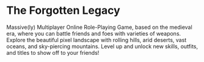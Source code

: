 # The Forgotten Legacy
Massive(ly) Multiplayer Online Role-Playing Game, based on the medieval era, where you can battle friends and foes with varieties of weapons. Explore the beautiful pixel landscape with rolling hills, arid deserts, vast oceans, and sky-piercing mountains.
Level up and unlock new skills, outfits, and titles to show off to your friends! 
